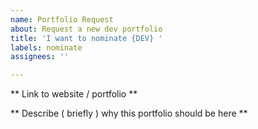 ```yaml
---
name: Portfolio Request
about: Request a new dev portfolio
title: 'I want to nominate {DEV} '
labels: nominate
assignees: ''

---
```


** Link to website / portfolio **

** Describe ( briefly ) why this portfolio should be here **
